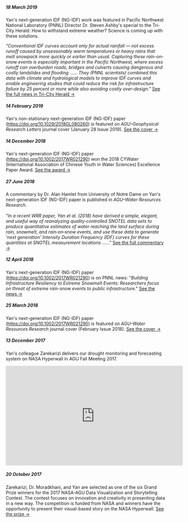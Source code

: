 ##### 18 March 2019
Yan's next-generation IDF (NG-IDF) work was featured in Pacific Northwest National Laboratory (PNNL) Director Dr. Steven Ashby's special to the Tri-City Herald: How to withstand extreme weather? Science is coming up with these solutions. <br />

<em>"Conventional IDF curves account only for actual rainfall — not excess runoff caused by unseasonably warm temperatures or heavy rains that melt snowpack more quickly or earlier than usual. Capturing these rain-on-snow events is especially important in the Pacific Northwest, where excess runoff can overburden roads, bridges and culverts causing dangerous and costly landslides and flooding ...... They (PNNL scientists) combined this data with climate and hydrological models to improve IDF curves and enable engineering studies that could reduce the risk for infrastructure failure by 25 percent or more while also avoiding costly over-design."</em> <a href="https://www.tri-cityherald.com/news/local/pacific-northwest-national-lab/article227815014.html">See the full news in Tri-City Herald &#8594;</a>

##### 14 February 2019
Yan's non-stationary next-generation IDF (NG-IDF) paper (<a href="https://doi.org/10.1029/2018GL080260">https://doi.org/10.1029/2018GL080260</a>) is featured on <em>AGU–Geophysical Research Letters</em> journal cover (January 28 Issue 2019). <a href="https://agupubs.onlinelibrary.wiley.com/doi/epdf/10.1002/grl.57642">See the cover &#8594;</a>

##### 14 December 2018
Yan's next-generation IDF (NG-IDF) paper (<a href="https://doi.org/10.1002/2017WR021290">https://doi.org/10.1002/2017WR021290</a>) won the 2018 CYWater (International Association of Chinese Youth in Water Sciences) Excellence Paper Award. <a href="http://hydro.igsnrr.ac.cn/cywater/data/news/2018BestPaperAward.html">See the award &#8594;</a>

##### 27 June 2018
A commentary by Dr. Alan Hamlet from University of Notre Dame on Yan's next-generation IDF (NG-IDF) paper is published in <em>AGU–Water Resources Research</em>. <br /><br />
<em>"In a recent WRR paper, Yan et al. (2018) have derived a simple, elegant, and useful way of reanalyzing quality‐controlled SNOTEL data sets to produce quantitative estimates of water reaching the land surface during rain, snowmelt, and rain‐on‐snow events, and use these data to generate 'next generation' Intensity Duration Frequency (IDF) curves for these quantities at SNOTEL measurement locations ......"</em>&nbsp;<a href="https://doi.org/10.1029/2018WR023123">See the full commentary &#8594;</a>

##### 12 April 2018
Yan's next-generation IDF (NG-IDF) paper (<a href="https://doi.org/10.1002/2017WR021290">https://doi.org/10.1002/2017WR021290</a>) is on PNNL news: "<em>Building Infrastructure Resiliency to Extreme Snowmelt Events: Researchers focus on threat of extreme rain-snow events to public infrastructure</em>." <a href="https://energyenvironment.pnnl.gov/highlights/highlight.asp?id=3001#.WtA4ZiLotMM.linkedin">See the news &#8594;</a>

##### 25 March 2018
Yan's next-generation IDF (NG-IDF) paper (<a href="https://doi.org/10.1002/2017WR021290">https://doi.org/10.1002/2017WR021290</a>) is featured on <em>AGU–Water Resources Research</em> journal cover (February Issue 2018). <a href="https://agupubs.onlinelibrary.wiley.com/doi/epdf/10.1002/wrcr.22864">See the cover &#8594;</a>

##### 13 December 2017
Yan's colleague Zarekarizi delivers our drought monitoring and forecasting system on NASA Hyperwall in AGU Fall Meeting 2017.
<iframe width="560" height="315" src="https://www.youtube.com/embed/XAYnXSFgBWA" frameborder="0" allow="autoplay; encrypted-media" allowfullscreen></iframe>

##### 20 October 2017
Zarekarizi, Dr. Moradkhani, and Yan are selected as one of the six Grand Prize winners for the 2017 NASA-AGU Data Visualization and Storytelling Contest. The contest focuses on innovation and creativity in presenting data in a new way. The competition is funded from NASA and winners have the opportunity to present their visual-based story on the NASA Hyperwall. <a href="https://education.agu.org/grants/data-visualization-storytelling-competition/award-information/past-winners/">See the prize &#8594;</a>
